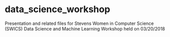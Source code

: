 # data_science_workshop
Presentation and related files for Stevens Women in Computer Science (SWICS) Data Science and Machine Learning Workshop held on 03/20/2018
